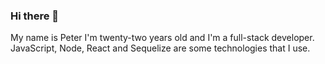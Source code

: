 ### Hi there 👋

My name is Peter I'm twenty-two years old and I'm a full-stack developer. 
JavaScript, Node, React and Sequelize are some technologies that I use.

<!--
**Pedr0calvo/Pedr0calvo** is a ✨ _special_ ✨ repository because its `README.md` (this file) appears on your GitHub profile.

Here are some ideas to get you started:

- 🔭 I’m currently working on ...
- 🌱 I’m currently learning ...
- 👯 I’m looking to collaborate on ...
- 🤔 I’m looking for help with ...
- 💬 Ask me about ...
- 📫 How to reach me: ...
- 😄 Pronouns: ...
- ⚡ Fun fact: ...
-->
